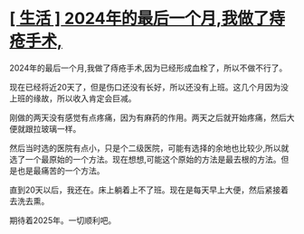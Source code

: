 # [[ 生活 ]  2024年的最后一个月,我做了痔疮手术,](https://github.com/myogg/Gitblog/issues/24)

2024年的最后一个月,我做了痔疮手术,因为已经形成血栓了，所以不做不行了。

现在已经将近20天了，但是伤口还没有长好，所以还没有上班。这几个月因为没上班的缘故，所以收入肯定会巨减。

刚做的两天没有感觉有点疼痛，因为有麻药的作用。两天之后就开始疼痛，然后大便就跟拉玻璃一样。

然后当时选的医院有点小，只是个二级医院，可能有选择的余地也比较少,所以就选了一个最原始的一个方法。现在想想,可能这个原始的方法是最去根的方法。但是也是最痛苦的一个方法。

直到20天以后，我还在。床上躺着上不了班。现在是每天早上大便，然后紧接着去洗去熏。

期待着2025年。一切顺利吧。